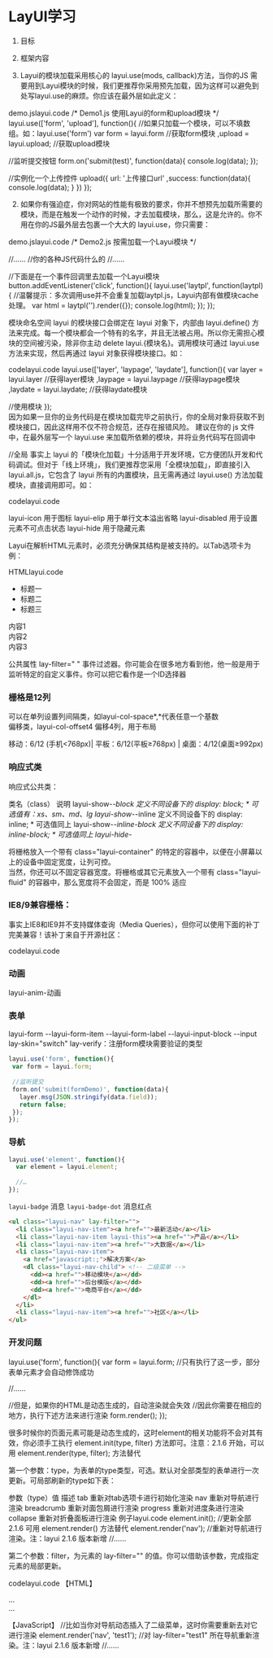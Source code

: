 # LayUI学习

1. 目标
2. 框架内容

1. Layui的模块加载采用核心的 layui.use(mods, callback)方法，当你的JS 需要用到Layui模块的时候，我们更推荐你采用预先加载，因为这样可以避免到处写layui.use的麻烦。你应该在最外层如此定义：

demo.jslayui.code
/*
  Demo1.js
  使用Layui的form和upload模块
*/
layui.use(['form', 'upload'], function(){  //如果只加载一个模块，可以不填数组。如：layui.use('form')
  var form = layui.form //获取form模块
  ,upload = layui.upload; //获取upload模块
  
  //监听提交按钮
  form.on('submit(test)', function(data){
    console.log(data);
  });
  
  //实例化一个上传控件
  upload({
    url: '上传接口url'
    ,success: function(data){
      console.log(data);
    }
  })
});

2. 如果你有强迫症，你对网站的性能有极致的要求，你并不想预先加载所需要的模块，而是在触发一个动作的时候，才去加载模块，那么，这是允许的。你不用在你的JS最外层去包裹一个大大的 layui.use，你只需要：

demo.jslayui.code
/*
  Demo2.js
  按需加载一个Layui模块
*/
 
//……
//你的各种JS代码什么的
//……
 
//下面是在一个事件回调里去加载一个Layui模块
button.addEventListener('click', function(){
  layui.use('laytpl', function(laytpl){ //温馨提示：多次调用use并不会重复加载laytpl.js，Layui内部有做模块cache处理。
    var html = laytpl('').render({});
    console.log(html);
  });
});


模块命名空间
layui 的模块接口会绑定在 layui 对象下，内部由 layui.define() 方法来完成。每一个模块都会一个特有的名字，并且无法被占用。所以你无需担心模块的空间被污染，除非你主动 delete layui.{模块名}。调用模块可通过 layui.use 方法来实现，然后再通过 layui 对象获得模块接口。如：

codelayui.code
layui.use(['layer', 'laypage', 'laydate'], function(){
  var layer = layui.layer //获得layer模块
  ,laypage = layui.laypage //获得laypage模块
  ,laydate = layui.laydate; //获得laydate模块
  
  //使用模块
});      
因为如果一旦你的业务代码是在模块加载完毕之前执行，你的全局对象将获取不到模块接口，因此这样用不仅不符合规范，还存在报错风险。
建议在你的 js 文件中，在最外层写一个 layui.use 来加载所依赖的模块，并将业务代码写在回调中

//全局
事实上 layui 的「模块化加载」十分适用于开发环境，它方便团队开发和代码调试。但对于「线上环境」，我们更推荐您采用「全模块加载」，即直接引入 layui.all.js，它包含了 layui 所有的内置模块，且无需再通过 layui.use() 方法加载模块，直接调用即可。如：

codelayui.code
<script src="../layui/layui.all.js"></script>  
<script>
;!function(){
  //无需再执行layui.use()方法加载模块，直接使用即可
  var form = layui.form
  ,layer = layui.layer;
  
  //…
}();
</script> 

layui-icon	用于图标
layui-elip	用于单行文本溢出省略
layui-disabled	用于设置元素不可点击状态
layui-hide	用于隐藏元素

Layui在解析HTML元素时，必须充分确保其结构是被支持的。以Tab选项卡为例：

HTMLlayui.code
<div class="layui-tab">
  <ul class="layui-tab-title">
    <li class="layui-this">标题一</li>
    <li>标题二</li>
    <li>标题三</li>
  </ul>
  <div class="layui-tab-content">
    <div class="layui-tab-item layui-show">内容1</div>
    <div class="layui-tab-item">内容2</div>
    <div class="layui-tab-item">内容3</div>
  </div>
</div>

公共属性
lay-filter=" "	事件过滤器。你可能会在很多地方看到他，他一般是用于监听特定的自定义事件。你可以把它看作是一个ID选择器

### 栅格是12列
可以在单列设置列间隔类，如layui-col-space*,*代表任意一个基数  
偏移类，layui-col-offset4  偏移4列，用于布局  
<div class="layui-row layui-col-space10">
    <div class="layui-col-xs6 layui-col-sm6 layui-col-md4">
      移动：6/12 (手机<768px)| 平板：6/12(平板≥768px) | 桌面：4/12(桌面≥992px)
    </div>
</div>

### 响应式类
响应式公共类：

类名（class）	说明
layui-show-*-block	定义不同设备下的 display: block; * 可选值有：xs、sm、md、lg
layui-show-*-inline	定义不同设备下的 display: inline; * 可选值同上
layui-show-*-inline-block	定义不同设备下的 display: inline-block; * 可选值同上
layui-hide-*

将栅格放入一个带有 class="layui-container" 的特定的容器中，以便在小屏幕以上的设备中固定宽度，让列可控。  
当然，你还可以不固定容器宽度。将栅格或其它元素放入一个带有 class="layui-fluid" 的容器中，那么宽度将不会固定，而是 100% 适应


### IE8/9兼容栅格：

事实上IE8和IE9并不支持媒体查询（Media Queries），但你可以使用下面的补丁完美兼容！该补丁来自于开源社区：

codelayui.code
<!-- 让IE8/9支持媒体查询，从而兼容栅格 -->
<!--[if lt IE 9]>
  <script src="https://cdn.staticfile.org/html5shiv/r29/html5.min.js"></script>
  <script src="https://cdn.staticfile.org/respond.js/1.4.2/respond.min.js"></script>
<![endif]-->


### 动画
layui-anim-动画

### 表单
layui-form
--layui-form-item
  --layui-form-label
  --layui-input-block
    --input  lay-skin="switch"
 lay-verify：注册form模块需要验证的类型    
 ```javascript
 layui.use('form', function(){
  var form = layui.form;
  
  //监听提交
  form.on('submit(formDemo)', function(data){
    layer.msg(JSON.stringify(data.field));
    return false;
  });
});
 ```
 
### 导航
```javascript
layui.use('element', function(){
  var element = layui.element;
  
  //…
});
```
`layui-badge`  消息
`layui-badge-dot`  消息红点

```html
<ul class="layui-nav" lay-filter="">
  <li class="layui-nav-item"><a href="">最新活动</a></li>
  <li class="layui-nav-item layui-this"><a href="">产品</a></li>
  <li class="layui-nav-item"><a href="">大数据</a></li>
  <li class="layui-nav-item">
    <a href="javascript:;">解决方案</a>
    <dl class="layui-nav-child"> <!-- 二级菜单 -->
      <dd><a href="">移动模块</a></dd>
      <dd><a href="">后台模版</a></dd>
      <dd><a href="">电商平台</a></dd>
    </dl>
  </li>
  <li class="layui-nav-item"><a href="">社区</a></li>
</ul>
```

### 开发问题
layui.use('form', function(){
  var form = layui.form; //只有执行了这一步，部分表单元素才会自动修饰成功
  
  //……
  
  //但是，如果你的HTML是动态生成的，自动渲染就会失效
  //因此你需要在相应的地方，执行下述方法来进行渲染
  form.render();
});  

很多时候你的页面元素可能是动态生成的，这时element的相关功能将不会对其有效，你必须手工执行 element.init(type, filter) 方法即可。注意：2.1.6 开始，可以用 element.render(type, filter); 方法替代

第一个参数：type，为表单的type类型，可选。默认对全部类型的表单进行一次更新。可局部刷新的type如下表：

参数（type）值	描述
tab	重新对tab选项卡进行初始化渲染
nav	重新对导航进行渲染
breadcrumb	重新对面包屑进行渲染
progress	重新对进度条进行渲染
collapse	重新对折叠面板进行渲染
例子layui.code
element.init(); //更新全部  2.1.6 可用 element.render() 方法替代
element.render('nav'); //重新对导航进行渲染。注：layui 2.1.6 版本新增
//……
      
第二个参数：filter，为元素的 lay-filter="" 的值。你可以借助该参数，完成指定元素的局部更新。

codelayui.code
【HTML】
<div class="layui-nav" lay-filter="test1">
  …
</div>
 
<div class="layui-nav" lay-filter="test2">
  …
</div>
      
【JavaScript】
//比如当你对导航动态插入了二级菜单，这时你需要重新去对它进行渲染
element.render('nav', 'test1'); //对 lay-filter="test1" 所在导航重新渲染。注：layui 2.1.6 版本新增
//……      
